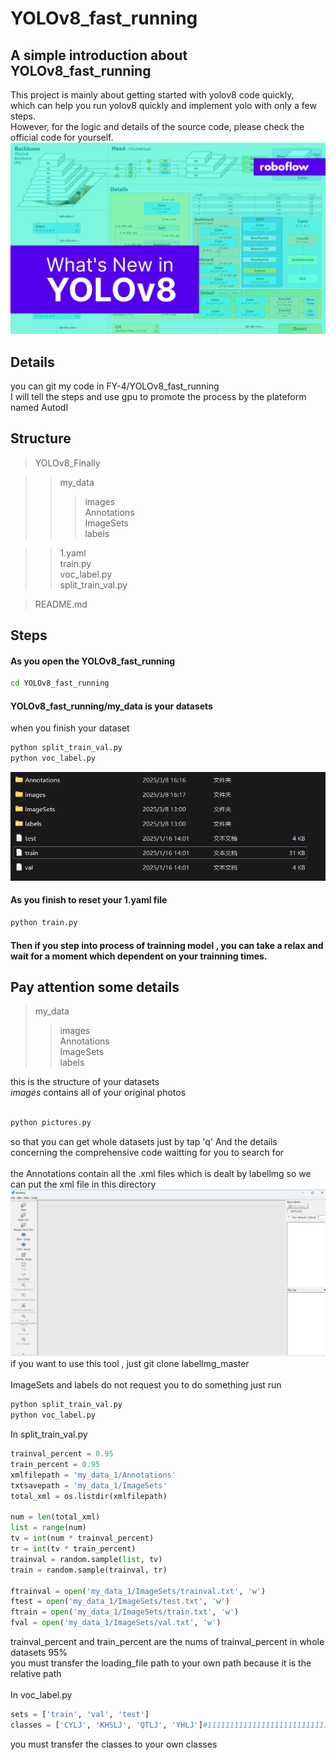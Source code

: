 # YOLOv8_fast_running
## A simple introduction about YOLOv8_fast_running
This project is mainly about getting started with yolov8 code quickly,  <br>
which can help you run yolov8 quickly and implement yolo with only a few steps. <br>
However, for the logic and details of the source code, please check the official code for yourself.
![架构图](images/roboflow_whats_new_in_yolov8.jpg)

## Details
you can git my code in FY-4/YOLOv8_fast_running<br>
I will tell the steps and use gpu to promote the process by the plateform named Autodl

## Structure
>YOLOv8_Finally

>>my_data
>>>images<br>
>>>Annotations<br>
>>>ImageSets<br>
>>>labels<br>

>>1.yaml<br>
>>train.py<br>
>>voc_label.py<br>
>>split_train_val.py<br>

>README.md<br>

## Steps

#### As you open the YOLOv8_fast_running<br>
```Bash
cd YOLOv8_fast_running
```
#### YOLOv8_fast_running/my_data is your datasets
when you finish your dataset<br>
```Bash
python split_train_val.py
python voc_label.py
```
![you will get files after you run the code](images/jiago.png)
#### As you finish to reset your 1.yaml file
```Bash
python train.py
```
#### Then if you step into process of trainning model , you can take a relax and wait for a moment which dependent on your trainning times.

## Pay attention some details
>my_data
>>images<br>
>>Annotations<br>
>>ImageSets<br>
>>labels<br>

this is the structure of your datasets<br>*images* contains all of your original photos<br>
<br>
```python
python pictures.py
```
so that you can get whole datasets just by tap 'q' And the details concerning the comprehensive code waitting for you to search for<br>
<br>
the Annotations contain all the .xml files which is dealt by labellmg so we can put the xml file in this directory<br>
![labellmg to get xml](images/lm.png)
if you want to use this tool , just git clone labellmg_master<br>
<br>
ImageSets and labels do not request you to do something just run<br>
```Bash
python split_train_val.py
python voc_label.py
```
In split_train_val.py
```python
trainval_percent = 0.95
train_percent = 0.95
xmlfilepath = 'my_data_1/Annotations'
txtsavepath = 'my_data_1/ImageSets'
total_xml = os.listdir(xmlfilepath)

num = len(total_xml)
list = range(num)
tv = int(num * trainval_percent)
tr = int(tv * train_percent)
trainval = random.sample(list, tv)
train = random.sample(trainval, tr)

ftrainval = open('my_data_1/ImageSets/trainval.txt', 'w')
ftest = open('my_data_1/ImageSets/test.txt', 'w')
ftrain = open('my_data_1/ImageSets/train.txt', 'w')
fval = open('my_data_1/ImageSets/val.txt', 'w')
```
trainval_percent and train_percent are the nums of trainval_percent in whole datasets 95%<br>
you must transfer the loading_file path to your own path because it is the relative path<br>
<br>
In voc_label.py
```python
sets = ['train', 'val', 'test']
classes = ['CYLJ', 'KHSLJ', 'QTLJ', 'YHLJ']#111111111111111111111111111
```
you must transfer the classes to your own classes<br>
<br>


